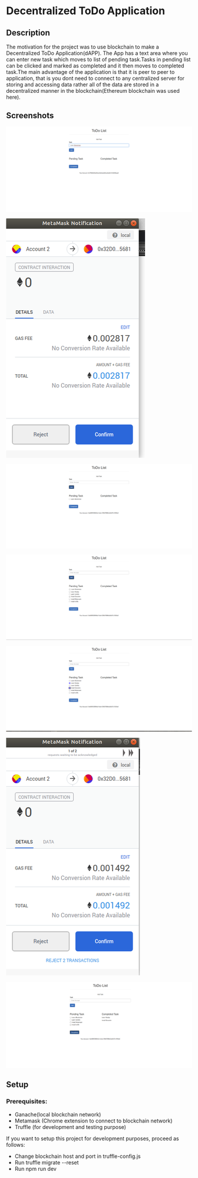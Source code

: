 # Decentralized ToDo Application

## Description

The motivation for the project was to use blockchain to make a Decentralized ToDo Application(dAPP). The App has a text area where you can enter new task which moves to list of pending task.Tasks in pending list can be clicked and marked as completed and it then moves to completed task.The main advantage of the application is that it is peer to peer to application, that is you dont need to connect to any centralized server for storing and accessing data rather all of the data are stored in a decentralized manner in the blockchain(Ethereum blockchain was used here).

## Screenshots
   
   ![Alt Text](https://github.com/aman33459/ToDoListdAPP/blob/master/images/1.png)
   
   ![Alt Text](https://github.com/aman33459/ToDoListdAPP/blob/master/images/2.png)
   
   ![Alt Text](https://github.com/aman33459/ToDoListdAPP/blob/master/images/3.png)
   
   ![Alt Text](https://github.com/aman33459/ToDoListdAPP/blob/master/images/4.png)
   
   ![Alt Text](https://github.com/aman33459/ToDoListdAPP/blob/master/images/5.png)
   
   ![Alt Text](https://github.com/aman33459/ToDoListdAPP/blob/master/images/6.png)
   
   ![Alt Text](https://github.com/aman33459/ToDoListdAPP/blob/master/images/7.png)
   
   

## Setup
 ### Prerequisites:
  * Ganache(local blockchain network)
  * Metamask (Chrome extension to connect to blockchain network)
  * Truffle (for development and testing purpose)
  
If you want to setup this project for development purposes, proceed as follows:

* Change blockchain host and port in truffle-config.js
* Run truffle migrate --reset
* Run npm run dev
